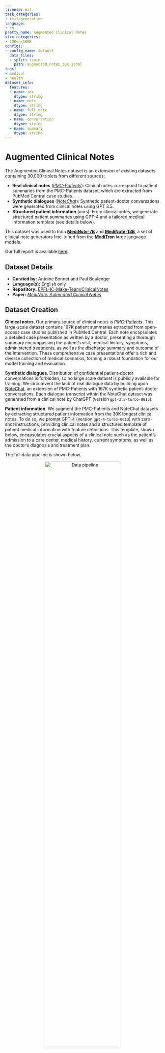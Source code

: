 ```yaml
---
license: mit
task_categories:
- text-generation
language:
- en
pretty_name: Augmented Clinical Notes
size_categories:
- 10K<n<100K
configs:
- config_name: default
  data_files:
  - split: train
    path: augmented_notes_30K.jsonl
tags:
- medical
- health
dataset_info:
  features:
  - name: idx
    dtype: string
  - name: note
    dtype: string
  - name: full_note
    dtype: string
  - name: conversation
    dtype: string
  - name: summary
    dtype: string
---
```


# Augmented Clinical Notes

The Augmented Clinical Notes dataset is an extension of existing datasets containing 30,000 triplets from different sources: 

- **Real clinical notes** (*[PMC-Patients](https://arxiv.org/abs/2202.13876)*): Clinical notes correspond to patient summaries from the PMC-Patients dataset, which are extracted from PubMed Central case studies.
- **Synthetic dialogues** (*[NoteChat](https://arxiv.org/abs/2310.15959)*): Synthetic patient-doctor conversations were generated from clinical notes using GPT 3.5.  
- **Structured patient information** (*ours*): From clinical notes, we generate structured patient summaries using GPT-4 and a tailored medical information template (see details below). 

This dataset was used to train [**MediNote-7B**](https://huggingface.co/AGBonnet/medinote-7b) and [**MediNote-13B**](https://huggingface.co/AGBonnet/medinote-13b), a set of clinical note generators fine-tuned from the [**MediTron**](https://huggingface.co/epfl-llm/meditron-7b) large language models. 

Our full report is available [here](./report.pdf).

## Dataset Details

<!-- Provide a longer summary of what this dataset is. -->

- **Curated by:** Antoine Bonnet and Paul Boulenger
- **Language(s):** English only
- **Repository:** [EPFL-IC-Make-Team/ClinicalNotes](https://github.com/EPFL-IC-Make-Team/ClinicalNotes)
- **Paper:** *[MediNote: Automated Clinical Notes](report.pdf)*

## Dataset Creation


**Clinical notes**. Our primary source of clinical notes is *[PMC-Patients](https://arxiv.org/abs/2202.13876)*. This large-scale dataset contains 167K patient summaries extracted from open-access case studies published in PubMed Central. Each note encapsulates a detailed case presentation as written by a doctor, presenting a thorough summary encompassing the patient’s visit, medical history, symptoms, administered treatments, as well as the discharge summary and outcome of the intervention. These comprehensive case presentations offer a rich and diverse collection of medical scenarios, forming a robust foundation for our model training and evaluation.

**Synthetic dialogues**. Distribution of confidential patient-doctor conversations is forbidden, so no large scale dataset is publicly available for training. We circumvent the lack of real dialogue data by building upon [NoteChat](https://huggingface.co/datasets/akemiH/NoteChat), an extension of PMC-Patients with 167K synthetic patient-doctor conversations. Each dialogue transcript within the NoteChat dataset was generated from a clinical note by ChatGPT (version `gpt-3.5-turbo-0613`). 

**Patient information**. We augment the PMC-Patients and NoteChat datasets by extracting structured patient information from the 30K longest clinical notes. To do so, we prompt GPT-4 (version `gpt-4-turbo-0613`) with zero-shot instructions, providing clinical notes and a structured template of patient medical information with feature definitions. This template, shown below, encapsulates crucial aspects of a clinical note such as the patient’s admission to a care center, medical history, current symptoms, as well as the doctor’s diagnosis and treatment plan. 

The full data pipeline is shown below. 

<p align="center">
  <img width=70% src="data_pipeline.pdf" alt="Data pipeline" title="Data pipeline">
</p>


### Medical information template

Here is shown the medical template we used to structurize clinical notes. A JSON version is also available as `template_definitions.json`. 

<p align="center">
  <img width=70% src="template.pdf" alt="Data pipeline" title="Data pipeline">
</p>

### Dialogue Quality

The primary aim of synthetic dialogues is to distill comprehensive information from the case presentation, transforming it into a plausible and engaging conversation.
Newer versions of the dataset include higher quality dialogues generated by GPT-4 and NoteChat, a multi-agent dialogue generation pipeline (see the [NoteChat repository](https://github.com/believewhat/Dr.NoteAid) for more information). 

Dialogues produced by ChatGPT tend to lack realism and frequently adhere to a pattern where the doctor poses a series of questions mirroring the facts from the original clinical notes, receiving simple ’Yes’ responses from the patient. Nevertheless, we decided to use ChatGPT dialogues as they were the only ones available during the training phase.

Clinical notes within NoteChat were truncated prior to the dialogue generation process. Consequently, the information lost due to truncation from the clinical note is also missing in the resulting dialogue. While complete notes were accessible from PMC-Patients, a conscious decision was made to fine-tune our models using truncated notes. This decision aimed at preventing our fine-tuned models from being inadvertently trained to hallucinate information towards the conclusion of a note. Notably, certain ChatGPT dialogues involving scenarios where a patient passes away and a subsequent dialogue with a family member commences revealed instances of prompt leaks. These leaks manifested as the prompt used for synthetic dialogue generation being inadvertently repeated within the dialogue.

## Dataset Structure

<!-- This section provides a description of the dataset fields, and additional information about the dataset structure such as criteria used to create the splits, relationships between data points, etc. -->

Each row of the dataset represents one dialogue-summary-note triplet, and consists of the following dataset fields (all strings): 

| Field | Description | Source |
|-|-|-|
| `idx` | Unique identifier, index in the original NoteChat-ChatGPT dataset | NoteChat |
| `note` | Clinical note used by NoteChat (possibly truncated) | NoteChat      |
| `full_note`       | Full clinical note | PMC-Patients |
| `conversation`  | Patient-doctor dialogue | NoteChat    |
| `summary`| Patient information summary (JSON) | ours |

## Uses

<!-- Address questions around how the dataset is intended to be used. -->


While this dataset was originally used to fine-tune LLMs to extract structured patient information from dialogue, it can also be used for diverse applications in the healthcare domain, such as training models to extract comprehensive tabular patient features from clinical notes. 


## Bias, Risks, and Limitations

<!-- This section is meant to convey both technical and sociotechnical limitations. -->

- **Synthetic Data**: NoteChat dialogues were synthetically generated from clinical notes; they are not completely realistic and therefore fail to accurately represent real patient-doctor conversations. Real patient-doctor conversations are of course preferred, but their distribution is forbidden in the US by the [Health Insurance Portability and Accountability Act of 1996](https://www.cdc.gov/phlp/publications/topic/hipaa.html). 
- **Representation**: PMC-Patients clinical notes have been extracted from English PubMed Central publications, and therefore over-represent clinical settings from English-speaking countries. 

## Acknowledgments

We thank Prof. Mary-Anne Hartley for her advice on the appropriate template for structured medical patient summaries.

<!--
## Citation

If you use the Augmented Clinical Notes dataset, please cite out work:

```
ADD CITATION
```
--!>